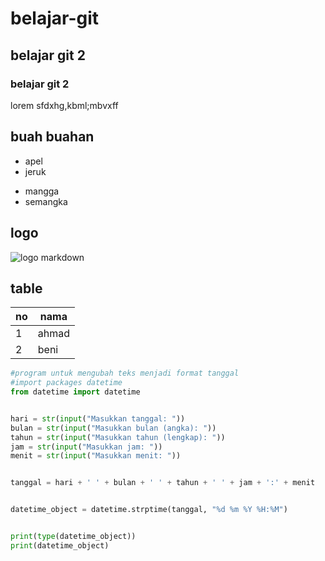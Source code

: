 # belajar-git
## belajar git 2
### belajar git 2
lorem sfdxhg,kbml;mbvxff
## buah buahan
- apel
- jeruk
+ mangga
+ semangka
## logo
  ![logo markdown](https://upload.wikimedia.org/wikipedia/commons/thumb/4/48/Markdown-mark.svg/175px-Markdown-mark.svg.png)
## table
|no|nama|
|---|---|
|1|ahmad|
|2|beni|
```python
#program untuk mengubah teks menjadi format tanggal
#import packages datetime
from datetime import datetime


hari = str(input("Masukkan tanggal: "))
bulan = str(input("Masukkan bulan (angka): "))
tahun = str(input("Masukkan tahun (lengkap): "))
jam = str(input("Masukkan jam: "))
menit = str(input("Masukkan menit: "))


tanggal = hari + ' ' + bulan + ' ' + tahun + ' ' + jam + ':' + menit


datetime_object = datetime.strptime(tanggal, "%d %m %Y %H:%M")


print(type(datetime_object))
print(datetime_object)
```
